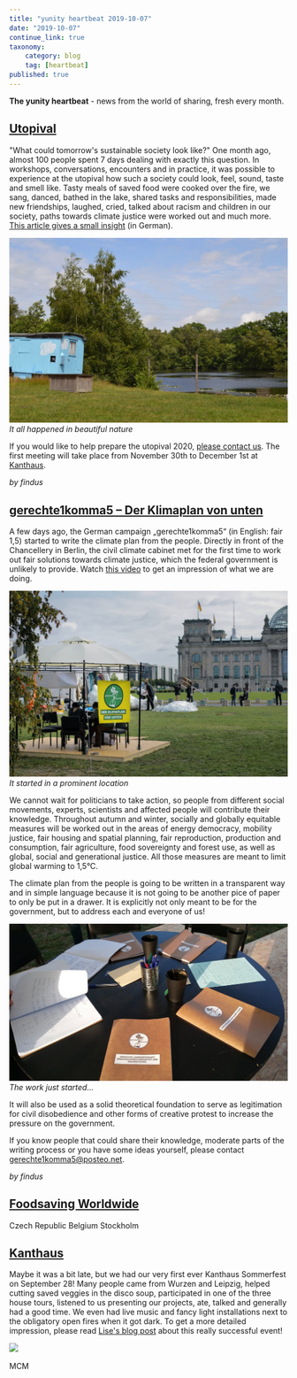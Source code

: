 ```yaml
---
title: "yunity heartbeat 2019-10-07"
date: "2019-10-07"
continue_link: true
taxonomy:
    category: blog
    tag: [heartbeat]
published: true
---
```


**The yunity heartbeat** - news from the world of sharing, fresh every month.

## [Utopival](https://utopival.de)
"What could tomorrow's sustainable society look like?" One month ago, almost 100 people spent 7 days dealing with exactly this question. In workshops, conversations, encounters and in practice, it was possible to experience at the utopival how such a society could look, feel, sound, taste and smell like. Tasty meals of saved food were cooked over the fire, we sang, danced, bathed in the lake, shared tasks and responsibilities, made new friendships, laughed, cried, talked about racism and children in our society, paths towards climate justice were worked out and much more.
[This article gives a small insight](https://www.noz.de/lokales-dk/ganderkesee/artikel/1866781/wie-in-ganderkesee-eine-woche-lang-ohne-geld-und-konsum-gelebt-wird) (in German).

![](utopival.jpg)<br>
_It all happened in beautiful nature_

If you would like to help prepare the utopival 2020, [please contact us](mailto:kontakt@utopival.de). The first meeting will take place from November 30th to December 1st at [Kanthaus](https://kanthaus.online).

_by findus_

## [gerechte1komma5 – Der Klimaplan von unten](https://gerechte1komma5.de/)

A few days ago, the German campaign „gerechte1komma5“ (in English: fair 1,5) started to write the climate plan from the people. Directly in front of the Chancellery in Berlin, the civil climate cabinet met for the first time to work out fair solutions towards climate justice, which the federal government is unlikely to provide. Watch [this video](https://vimeo.com/362264058) to get an impression of what we are doing.

![](g1k5_bundestag.jpg)<br>
_It started in a prominent location_

We cannot wait for politicians to take action, so people from different social movements, experts, scientists and affected people will contribute their knowledge. Throughout autumn and winter, socially and globally equitable measures will be worked out in the areas of energy democracy, mobility justice, fair housing and spatial planning, fair reproduction, production and consumption, fair agriculture, food sovereignty and forest use, as well as global, social and generational justice. All those measures are meant to limit global warming to 1,5°C.

The climate plan from the people is going to be written in a transparent way and in simple language because it is not going to be another pice of paper to only be put in a drawer. It is explicitly not only meant to be for the government, but to address each and everyone of us!

![](g1k5_papier.jpg)<br>
_The work just started..._

It will also be used as a solid theoretical foundation to serve as legitimation for civil disobedience and other forms of creative protest to increase the pressure on the government.

If you know people that could share their knowledge, moderate parts of the writing process or you have some ideas yourself, please contact [gerechte1komma5@posteo.net](mailto:gerechte1komma5@posteo.net).

_by findus_

## [Foodsaving Worldwide](https://foodsaving.world)
Czech Republic
Belgium
Stockholm


## [Kanthaus](https://kanthaus.online)
Maybe it was a bit late, but we had our very first ever Kanthaus Sommerfest on September 28! Many people came from Wurzen and Leipzig, helped cutting saved veggies in the disco soup, participated in one of the three house tours, listened to us presenting our projects, ate, talked and generally had a good time. We even had live music and fancy light installations next to the obligatory open fires when it got dark. To get a more detailed impression, please read [Lise's blog post](https://kanthaus.online/blog/2019-10-02_sommerfest) about this really successful event!

![](sommerfest.jpg)<br>

MCM
